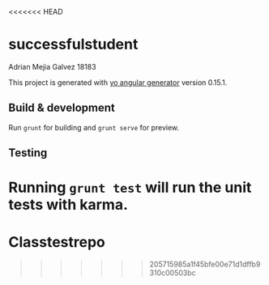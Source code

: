 <<<<<<< HEAD
# successfulstudent

Adrian Mejia Galvez 18183

This project is generated with [yo angular generator](https://github.com/yeoman/generator-angular)
version 0.15.1.

## Build & development

Run `grunt` for building and `grunt serve` for preview.

## Testing

Running `grunt test` will run the unit tests with karma.
=======
# Classtestrepo
>>>>>>> 205715985a1f45bfe00e71d1dffb9310c00503bc
